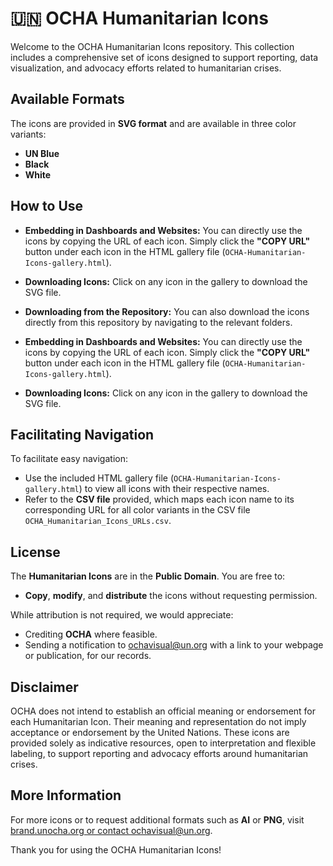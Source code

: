 # 🇺🇳 OCHA Humanitarian Icons

Welcome to the OCHA Humanitarian Icons repository. This collection includes a comprehensive set of icons designed to support reporting, data visualization, and advocacy efforts related to humanitarian crises.

## Available Formats

The icons are provided in **SVG format** and are available in three color variants:

- **UN Blue**
- **Black**
- **White**

## How to Use

- **Embedding in Dashboards and Websites:** You can directly use the icons by copying the URL of each icon. Simply click the **"COPY URL"** button under each icon in the HTML gallery file (`OCHA-Humanitarian-Icons-gallery.html`).
- **Downloading Icons:** Click on any icon in the gallery to download the SVG file.
- **Downloading from the Repository:** You can also download the icons directly from this repository by navigating to the relevant folders.

- **Embedding in Dashboards and Websites:** You can directly use the icons by copying the URL of each icon. Simply click the **"COPY URL"** button under each icon in the HTML gallery file (`OCHA-Humanitarian-Icons-gallery.html`).
- **Downloading Icons:** Click on any icon in the gallery to download the SVG file.

## Facilitating Navigation

To facilitate easy navigation:

- Use the included HTML gallery file (`OCHA-Humanitarian-Icons-gallery.html`) to view all icons with their respective names.
- Refer to the **CSV file** provided, which maps each icon name to its corresponding URL for all color variants in the CSV file `OCHA_Humanitarian_Icons_URLs.csv`.

## License

The **Humanitarian Icons** are in the **Public Domain**. You are free to:

- **Copy**, **modify**, and **distribute** the icons without requesting permission.

While attribution is not required, we would appreciate:

- Crediting **OCHA** where feasible.
- Sending a notification to [ochavisual@un.org](mailto\:ochavisual@un.org) with a link to your webpage or publication, for our records.

## Disclaimer

OCHA does not intend to establish an official meaning or endorsement for each Humanitarian Icon. Their meaning and representation do not imply acceptance or endorsement by the United Nations. These icons are provided solely as indicative resources, open to interpretation and flexible labeling, to support reporting and advocacy efforts around humanitarian crises.

## More Information

For more icons or to request additional formats such as **AI** or **PNG**, visit [brand.unocha.org](https://brand.unocha.org)[ or contact ](https://brand.unocha.org)[ochavisual@un.org](mailto\:ochavisual@un.org).

Thank you for using the OCHA Humanitarian Icons!

